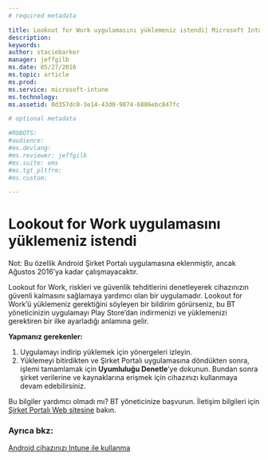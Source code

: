 ```yaml
---
# required metadata

title: Lookout for Work uygulamasını yüklemeniz istendi| Microsoft Intune
description:
keywords:
author: staciebarker
manager: jeffgilb
ms.date: 05/27/2016
ms.topic: article
ms.prod:
ms.service: microsoft-intune
ms.technology:
ms.assetid: 0d357dc0-3e14-43d0-9874-6886ebc847fc

# optional metadata

#ROBOTS:
#audience:
#ms.devlang:
#ms.reviewer: jeffgilb
#ms.suite: ems
#ms.tgt_pltfrm:
#ms.custom:

---
```


# Lookout for Work uygulamasını yüklemeniz istendi
Not: Bu özellik Android Şirket Portalı uygulamasına eklenmiştir, ancak Ağustos 2016’ya kadar çalışmayacaktır. 

Lookout for Work, riskleri ve güvenlik tehditlerini denetleyerek cihazınızın güvenli kalmasını sağlamaya yardımcı olan bir uygulamadır. Lookout for Work’ü yüklemeniz gerektiğini söyleyen bir bildirim görürseniz, bu BT yöneticinizin uygulamayı Play Store’dan indirmenizi ve yüklemenizi gerektiren bir ilke ayarladığı anlamına gelir.

**Yapmanız gerekenler:**

1.  Uygulamayı indirip yüklemek için yönergeleri izleyin. 
2.  Yüklemeyi bitirdikten ve Şirket Portalı uygulamasına döndükten sonra, işlemi tamamlamak için **Uyumluluğu Denetle**’ye dokunun. Bundan sonra şirket verilerine ve kaynaklarına erişmek için cihazınızı kullanmaya devam edebilirsiniz.

Bu bilgiler yardımcı olmadı mı? BT yöneticinize başvurun. İletişim bilgileri için [Şirket Portalı Web sitesine](http://portal.manage.microsoft.com) bakın.

### Ayrıca bkz:
[Android cihazınızı Intune ile kullanma](using-your-android-device-with-intune.md)


<!--HONumber=Jun16_HO2-->


